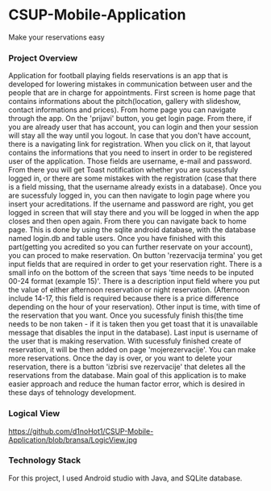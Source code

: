 # CSUP-Mobile-Application

Make your reservations easy


### Project Overview


Application for football playing fields reservations is an app that is developed for lowering mistakes in communication between user and the people that are in charge for appointments. First screen is home page that contains informations about the pitch(location, gallery with slideshow, contact informations and prices). From home page you can navigate through the app. On the 'prijavi' button, you get login page. From there, if you are already user that has account, you can login and then your session will stay all the way until you logout. In case that you don't have account, there is a navigating link for registration. When you click on it, that layout contains the informations that you need to insert in order to be registered user of the application. Those fields are username, e-mail and password. From there you will get Toast notification whether you are sucessfuly logged in, or there are some mistakes with the registration (case that there is a field missing, that the username already exists in a database). Once you are sucessfuly logged in, you can then navigate to login page where you insert your acreditations. If the username and password are right, you get logged in screen that will stay there and you will be logged in when the app closes and then open again. From there you can navigate back to home page. This is done by using the sqlite android database, with the database named login.db and table users. Once you have finished with this part(getting you acredited so you can further reservate on your account), you can proced to make reservation. On button 'rezervacija termina' you get input fields that are required in order to get your reservation right. There is a small info on the bottom of the screen that says 'time needs to be inputed 00-24 format (example 15)'. There is a description input field where you put the value of either afternoon reservation or night reservation. (Afternoon include 14-17, this field is required because there is a price difference depending on the hour of your reservation). Other input is time, with time of the reservation that you want. Once you sucessfuly finish this(the time needs to be non taken - if it is taken then you get toast that it is unavailable message that disables the input in the database). Last input is username of the user that is making reservation. With sucessfuly finished create of reservation, it will be then added on page 'mojerezervacije'. You can make more reservations. Once the day is over, or you want to delete your reservation, there is a button 'izbrisi sve rezervacije' that deletes all the reservations from the database. Main goal of this application is to make easier approach and reduce the human factor error, which is desired in these days of tehnology development.


### Logical View


https://github.com/d1noHot1/CSUP-Mobile-Application/blob/bransa/LogicView.jpg
### Technology Stack
For this project, I used Android studio with Java, and SQLite database.
